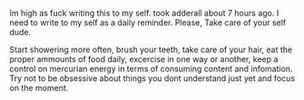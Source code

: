 Im high as fuck writing this to my self. took adderall about 7 hours ago. I need
to write to my self as a daily reminder. Please, Take care of your self dude.

Start showering more often, brush your teeth, take care of your hair, eat the
proper ammounts of food daily, excercise in one way or another, keep a control
on mercurian energy in terms of consuming content and infomation. Try not to be
obsessive about things you dont understand just yet and focus on the moment.
